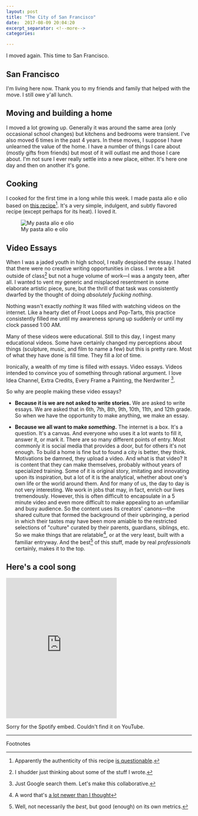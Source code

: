 ```yaml
---
layout: post
title: "The City of San Francisco"
date:  2017-08-09 20:04:20
excerpt_separator: <!--more-->
categories:

---
```


I moved again. This time to San Francisco.

<!--more-->

## San Francisco

I'm living here now. Thank you to my friends and family that helped with the
move. I still owe y'all lunch.

## Moving and building a home

I moved a lot growing up. Generally it was around the same area (only
occasional school changes) but kitchens and bedrooms were transient. I've also
moved 6 times in the past 4 years. In these moves, I suppose I have unlearned
the value of the home. I have a number of things I care about (mostly gifts
from friends) but most of it will outlast me and those I care about.  I'm not
sure I ever really settle into a new place, either. It's here one day and then
on another it's gone.

## Cooking

I cooked for the first time in a long while this week. I made pasta alio e olio
based on [this recipe][bwb-pasta-recipe][^1]. It's a very simple, indulgent,
and subtly flavored recipe (except perhaps for its heat). I loved it.

<figure>
  <img alt="My pasta alio e olio" src="http://i.imgur.com/3E0OZZT.jpg" />
  <figcaption>My pasta alio e olio</figcaption>
</figure>

## Video Essays

When I was a jaded youth in high school, I really despised the essay. I hated
that there were no creative writing opportunities in class. I wrote a bit
outside of class[^2] but not a huge volume of work—I was a angsty teen, after
all. I wanted to vent my generic and misplaced resentment in some elaborate
artistic piece, sure, but the thrill of that task was consistently dwarfed by
the thought of doing *absolutely fucking nothing*. 

Nothing wasn't exactly *nothing* It was filled with watching videos on the
internet. Like a hearty diet of Froot Loops and Pop-Tarts, this practice
consistently filled me until my awareness sprung up suddenly or until my clock
passed 1:00 AM.

Many of these videos were educational. Still to this day, I ingest many
educational videos. Some have certainly changed my perceptions about things
(sculpture, music, and film to name a few) but this is pretty rare. Most of
what they have done is fill time. They fill a *lot* of time.

Ironically, a wealth of my time is filled with essays. Video essays. Videos
intended to convince you of something through rational argument. I love Idea
Channel, Extra Credits, Every Frame a Painting, the Nerdwriter [^4].

So why are people making these video essays?

* **Because it is we are not asked to write stories.** We are asked to write
essays. We are asked that in 6th, 7th, 8th, 9th, 10th, 11th, and 12th grade. So
when we have the opportunity to make anything, we make an essay.

* **Because we all want to make *something*.** The
internet is a box. It's a question. It's a canvas. And everyone who uses it a
lot wants to fill it, answer it, or mark it. There are so many different points
of entry. Most commonly it is social media that provides a door, but for others
it's not enough. To build a home is fine but to found a city is better, they
think. Motivations be damned, they upload a video. And what is that video?  It
is content that they can make themselves, probably without years of specialized
training. Some of it is original story, imitating and innovating upon its
inspiration, but a lot of it is the analytical, whether about one's own life or
the world around them. And for many of us, the day to day is not very
interesting. We work in jobs that may, in fact, enrich our lives tremendously.
However, this is often difficult to encapsulate in a 5 minute video and even
more difficult to make appealing to an unfamiliar and busy audience. So the
content uses its creators' canons—the shared culture that formed the background
of their upbringing, a period in which their tastes may have been more amiable
to the restricted selections of "culture" curated by their parents, guardians,
siblings, etc. So we make things that are relatable[^3], or at the very least,
built with a familiar entryway. And the best[^5] of this stuff, made by real
*professionals* certainly, makes it to the top.

## Here's a cool song

<iframe src="https://open.spotify.com/embed/track/0EM0yABJzbFOvZQkfvuvCy" width="300" height="380" frameborder="0" allowtransparency="true"></iframe>

Sorry for the Spotify embed. Couldn't find it on YouTube.

---
Footnotes

[^1]: Apparently the authenticity of this recipe [is questionable](https://www.reddit.com/r/food/comments/4w0l84/pasta_aglio_e_olio_from_chef_as_demonstrated_by/d632hjg/).
[^2]: I shudder just thinking about some of the stuff I wrote.
[^3]: A word that's [a lot newer than I thought][nyt-relatable]
[^4]: Just Google search them. Let's make this collaborative.
[^5]: Well, not necessarily the *best*, but good (enough) on its own metrics.


[bwb-pasta-recipe]: https://www.bingingwithbabish.com/recipe/2017/5/4/aglioeolio
[nyt-relatable]: http://www.nytimes.com/2010/08/15/magazine/15onlanguage.html
